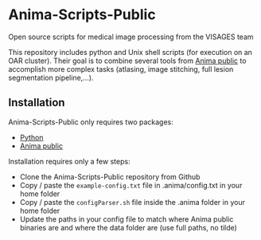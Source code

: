 # Anima-Scripts-Public
Open source scripts for medical image processing from the VISAGES team

This repository includes python and Unix shell scripts (for execution on an OAR cluster). Their goal is to combine several tools from [Anima public](https://github.com/Inria-Visages/Anima-Public/) to accomplish more complex tasks (atlasing, image stitching, full lesion segmentation pipeline,...).

## Installation

Anima-Scripts-Public only requires two packages:
- [Python](https://www.python.org)
- [Anima public](https://github.com/Inria-Visages/Anima-Public/)

Installation requires only a few steps:
- Clone the Anima-Scripts-Public repository from Github
- Copy / paste the `example-config.txt` file in .anima/config.txt in your home folder
- Copy / paste the `configParser.sh` file inside the .anima folder in your home folder
- Update the paths in your config file to match where Anima public binaries are and where the data folder are (use full paths, no tilde)
